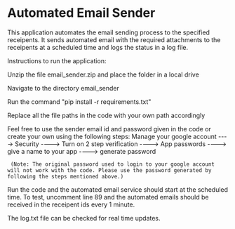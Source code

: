 # Automated Email Sender

This application automates the email sending process to the specified receipents. It sends automated email with the required attachments to the receipents at a scheduled time and logs the status in a log file.

Instructions to run the application:

Unzip the file email_sender.zip and place the folder in a local drive

Navigate to the directory email_sender

Run the command "pip install -r requirements.txt"

Replace all the file paths in the code with your own path accordingly

Feel free to use the sender email id and password given in the code or create your own using the following steps:
     Manage your google account ----> Security ----> Turn on 2 step verification ----> App passwords ----> give a name to your app ----> generate password

     (Note: The original password used to login to your google account will not work with the code. Please use the password generated by following the steps mentioned above.)

Run the code and the automated email service should start at the scheduled time. To test, uncomment line 89 and the automated emails should be received in the receipent ids every 1 minute.

The log.txt file can be checked for real time updates.
